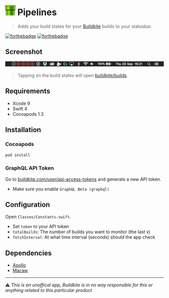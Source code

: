 # ![Pipelines](Assets/Icon.png) Pipelines

> Adds your build states for your [Buildkite](https://buildkite.com) builds to your statusbar.

[![forthebadge](http://forthebadge.com/images/badges/compatibility-emacs.svg)](http://forthebadge.com) [![forthebadge](http://forthebadge.com/images/badges/60-percent-of-the-time-works-every-time.svg)](http://forthebadge.com)

## Screenshot

![Screenshot](Assets/statusbar.png)
> Tapping on the build states will open [buildkite/builds](https://buildkite.com/builds).

## Requirements
 - Xcode 9
 - Swift 4
 - Cocoapods 1.3

## Installation

### Cocoapods
```ruby
pod install
```

### GraphQL API Token
Go to [buildkite.com/user/api-access-tokens](https://buildkite.com/user/api-access-tokens) and generate a new API token.   

- Make sure you enable `GraphQL Beta (graphql)`

## Configuration
Open `Classes/Constants.swift`.  

 - Set `token` to your API token
 - `totalBuilds`: The number of builds you want to monitor (the last x)
 - `fetchInterval`: At what time interval (seconds) should the app check 

## Dependencies
 - [Apollo](https://github.com/apollographql/apollo-ios)
 - [Macaw](https://github.com/exyte/Macaw)

---
⚠️ *This is an unoffical app, Buildkite is in no way responsible for this or anything related to this particular product*